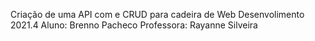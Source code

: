 Criação de uma API com e CRUD para cadeira de Web Desenvolimento 2021.4 
Aluno: Brenno Pacheco
Professora: Rayanne Silveira